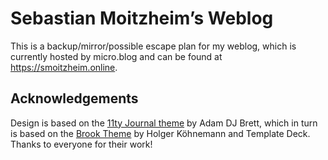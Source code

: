 # Sebastian Moitzheim’s Weblog
This is a backup/mirror/possible escape plan for my weblog, which is currently hosted by micro.blog and can be found at https://smoitzheim.online.

## Acknowledgements
Design is based on the [11ty Journal theme](https://github.com/adamdjbrett/11ty-journal) by Adam DJ Brett, which in turn is based on the [Brook Theme](https://github.com/holger1411/brook-dev) by Holger Köhnemann and Template Deck. Thanks to everyone for their work!